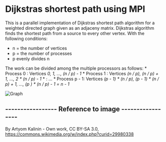 # Dijkstras shortest path using MPI

This is a parallel implementation of Dijkstras shortest path algorithm for
a weighted directed graph given as an adjaceny matrix. Dijkstras algorithm
finds the shortest path from a source to every other vertex. With the following conditions:
* n = the number of vertices
* p = the number of processes
* p evenly divides n

The work can be divided among the multiple processors as follows:
    * Process 0    :  Vertices *0, 1, ..., (n / p) - 1*
    * Process 1    :  Vertices *(n / p), (n / p) + 1, ..., 2 * (n / p) - 1*
    *                     :      ...
    * Process p - 1:  Vertices *(p - 1) * (n / p), (p - 1) * (n / p) + 1, ..., (p ) * (n / p) - 1 = n - 1*

![Graph](https://raw.githubusercontent.com/Lehmannhen/MPI-Dijkstra/master/images/graph.jpg)






## ----------------- Reference to image -----------------
By Artyom Kalinin - Own work, CC BY-SA 3.0, https://commons.wikimedia.org/w/index.php?curid=29980338

